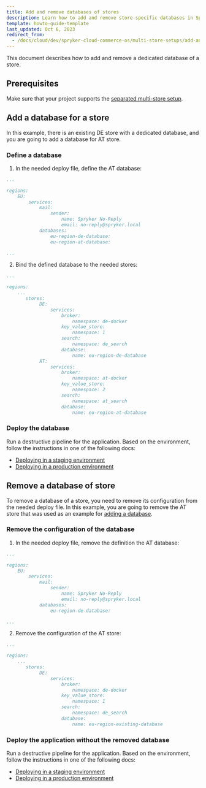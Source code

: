 ```yaml
---
title: Add and remove databases of stores
description: Learn how to add and remove store-specific databases in Spryker Cloud Commerce OS, including configuration and deployment steps for multi-store setups.
template: howto-guide-template
last_updated: Oct 6, 2023
redirect_from:
  - /docs/cloud/dev/spryker-cloud-commerce-os/multi-store-setups/add-and-remove-databases-of-stores.html
---
```


This document describes how to add and remove a dedicated database of a store.

## Prerequisites

Make sure that your project supports the [separated multi-store setup](/docs/ca/dev/multi-store-setups/multi-store-setups.html).


## Add a database for a store


In this example, there is an existing DE store with a dedicated database, and you are going to add a database for AT store.


### Define a database

1. In the needed deploy file, define the AT database:

```yaml
...

regions:
    EU:
        services:
            mail:
                sender:
                    name: Spryker No-Reply
                    email: no-reply@spryker.local
            databases:
                eu-region-de-database:
                eu-region-at-database:

...                
```

2. Bind the defined database to the needed stores:

```yaml
...

regions:
    ...
       stores:
            DE:
                services:
                    broker:
                        namespace: de-docker
                    key_value_store:
                        namespace: 1
                    search:
                        namespace: de_search
                    database:
                        name: eu-region-de-database
            AT:
                services:
                    broker:
                        namespace: at-docker
                    key_value_store:
                        namespace: 2
                    search:
                        namespace: at_search
                    database:
                        name: eu-region-at-database
```

### Deploy the database

Run a destructive pipeline for the application. Based on the environment, follow the instructions in one of the following docs:

- [Deploying in a staging environment](/docs/ca/dev/deploy-in-a-staging-environment.html)
- [Deploying in a production environment](/docs/ca/dev/deploy-in-a-production-environment.html)


## Remove a database of store

To remove a database of a store, you need to remove its configuration from the needed deploy file. In this example, you are going to remove the AT store that was used as an example for [adding a database](#add-a-database-for-a-store).


### Remove the configuration of the database

1. In the needed deploy file, remove the definition the AT database:

```yaml
...

regions:
    EU:
        services:
            mail:
                sender:
                    name: Spryker No-Reply
                    email: no-reply@spryker.local
            databases:
                eu-region-de-database:

...                
```

2. Remove the configuration of the AT store:

```yaml
...

regions:
    ...
       stores:
            DE:
                services:
                    broker:
                        namespace: de-docker
                    key_value_store:
                        namespace: 1
                    search:
                        namespace: de_search
                    database:
                        name: eu-region-existing-database
```


### Deploy the application without the removed database

Run a destructive pipeline for the application. Based on the environment, follow the instructions in one of the following docs:

- [Deploying in a staging environment](/docs/ca/dev/deploy-in-a-staging-environment.html)
- [Deploying in a production environment](/docs/ca/dev/deploy-in-a-production-environment.html)
